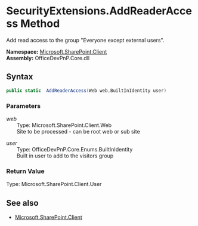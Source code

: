 # SecurityExtensions.AddReaderAccess Method  
Add read access to the group "Everyone except external users".  

**Namespace:** [Microsoft.SharePoint.Client](Microsoft.SharePoint.Client.md)  
**Assembly:** OfficeDevPnP.Core.dll  
## Syntax
```C#
public static  AddReaderAccess(Web web,BuiltInIdentity user)
```
### Parameters
*web*  
&emsp;&emsp;Type: Microsoft.SharePoint.Client.Web  
&emsp;&emsp;Site to be processed - can be root web or sub site  
  
*user*  
&emsp;&emsp;Type: OfficeDevPnP.Core.Enums.BuiltInIdentity  
&emsp;&emsp;Built in user to add to the visitors group  
  
### Return Value
Type: Microsoft.SharePoint.Client.User  

## See also
- [Microsoft.SharePoint.Client](Microsoft.SharePoint.Client.md)
